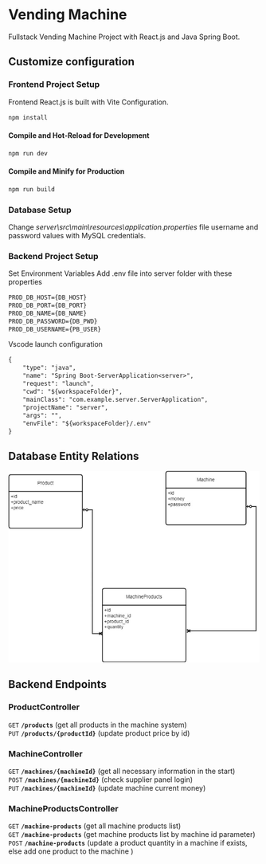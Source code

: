 # Vending Machine

Fullstack Vending Machine Project with React.js and Java Spring Boot.

## Customize configuration

### Frontend Project Setup

Frontend React.js is built with Vite Configuration.

```sh
npm install
```

#### Compile and Hot-Reload for Development

```sh
npm run dev
```

#### Compile and Minify for Production

```sh
npm run build
```

### Database Setup

Change _server\src\main\resources\application.properties_ file username and password values with MySQL credentials.

### Backend Project Setup

Set Environment Variables
Add .env file into server folder with these properties

```properties
PROD_DB_HOST={DB_HOST}
PROD_DB_PORT={DB_PORT}
PROD_DB_NAME={DB_NAME}
PROD_DB_PASSWORD={DB_PWD}
PROD_DB_USERNAME={PB_USER}
```

Vscode launch configuration

```properties
{
    "type": "java",
    "name": "Spring Boot-ServerApplication<server>",
    "request": "launch",
    "cwd": "${workspaceFolder}",
    "mainClass": "com.example.server.ServerApplication",
    "projectName": "server",
    "args": "",
    "envFile": "${workspaceFolder}/.env"
}
```

## Database Entity Relations

![Entities](screenshot/diagram.jpg)

## Backend Endpoints

### ProductController

<summary><code>GET</code> <code><b>/products</b></code> (get all products in the machine system)</summary>

<summary><code>PUT</code> <code><b>/products/{productId}</b></code> (update product price by id)</summary>

### MachineController

<summary><code>GET</code> <code><b>/machines/{machineId}</b></code> (get all necessary information in the start)</summary>

<summary><code>POST</code> <code><b>/machines/{machineId}</b></code> (check supplier panel login)</summary>

<summary><code>PUT</code> <code><b>/machines/{machineId}</b></code> (update machine current money)</summary>

### MachineProductsController

<summary><code>GET</code> <code><b>/machine-products</b></code> (get all machine products list)</summary>

<summary><code>GET</code> <code><b>/machine-products</b></code> (get machine products list by machine id parameter)</summary>

<summary><code>POST</code> <code><b>/machine-products</b></code> (update a product quantity in a machine if exists, else add one product to the machine )</summary>
